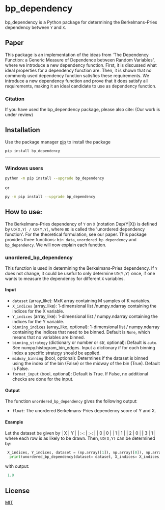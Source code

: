 # bp_dependency

bp_dependency is a Python package for determining the Berkelmans-Pries dependency between `Y` and `X`.

## Paper

This package is an implementation of the ideas from 'The Dependency Function: a Generic Measure of Dependence between Random Variables', where we introduce a new dependency function. First, it is discussed what ideal properties for a dependency function are. Then, it is shown that no commonly used dependency function satisfies these requirements. We introduce a new dependency function and prove that it does satisfy all requirements, making it an ideal candidate to use as dependency function.

### Citation
If you have used the bp_dependency package, please also cite: (Our work is under review)

## Installation

Use the package manager [pip](https://pip.pypa.io/en/stable/) to install the package

```bash
pip install bp_dependency
```

----

### Windows users

```bash
python -m pip install --upgrade bp_dependency
```

<!-- ```bash
python -m pip install bp_dependency
``` -->

or

```bash
py -m pip install --upgrade bp_dependency
```

<!-- ```bash
py -m pip install bp_dependency
``` -->

## How to use:

The Berkelmans-Pries dependency of `Y` on `X` (notation Dep(Y|X)) is defined by `UD(X,Y) / UD(Y,Y)`, where `UD` is called the 'unordered dependency function'. For the theoretical formulation, see our paper. This package provides three functions: `bin_data`, `unordered_bp_dependency` and `bp_dependency`. We will now explain each function.



### unordered_bp_dependency

This function is used in determining the Berkelmans-Pries dependency. If `Y` does not change, it could be useful to only determine `UD(Y,Y)` once, if one wants to measure the dependency for different `X` variables.

#### Input

* `dataset` (array_like): MxK array containing M samples of K variables.
* `X_indices` (array_like): 1-dimensional list /numpy.ndarray containing the indices for the X variable.
* `Y_indices` (array_like): 1-dimensional list / numpy.ndarray containing the indices for the Y variable.
* `binning_indices` (array_like, optional): 1-dimensional list / numpy.ndarray containing the indices that need to be binned. Default is `None`, which means that no variables are binned.
* `binning_strategy` (dictionary or number or str, optional): Default is `auto`. See numpy.histogram_bin_edges. Input a dictionary if for each binning index a specific strategy should be applied.
* `midway_binning` (bool, optional): Determines if the dataset is binned using the index of the bin (False) or the midway of the bin (True). Default is False.
* `format_input` (bool, optional): Default is True. If False, no additional checks are done for the input.



#### Output

The function `unordered_bp_dependency` gives the following output:

* `float`: The unordered Berkelmans-Pries dependency score of Y and X.


#### Example
Let the dataset be given by 
| X  | Y  |
| :-: | :-: |
| 0 | 0 |
| 1 | 1 |
| 2 | 0 |
| 3 | 1 |
where each row is as likely to be drawn. Then, `UD(X,Y)` can be determined by:

```python
 X_indices, Y_indices, dataset = (np.array([1]), np.array([0]), np.array([[0,0], [1,1], [2,0],[3,1]]))
  print(unordered_bp_dependency(dataset= dataset, X_indices= X_indices, Y_indices= Y_indices))
```
with output:
```python
 1.0
```



## License

[MIT](https://choosealicense.com/licenses/mit/)
